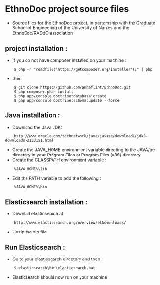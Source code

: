 EthnoDoc project source files
========================

* Source files for the EthnoDoc project, in parternship with the Graduate School of Engineering of the University of Nantes and the EthnoDoc/RADdO association

project installation :
---------

* If you do not have composer installed on your machine :
```
    $ php -r "readfile('https://getcomposer.org/installer');" | php
```
* then
```
    $ git clone https://github.com/anhaflint/EthnoDoc.git
    $ php composer.phar install
    $ php app/console doctrine:database:create
    $ php app/console doctrine:schema:update --force
```

Java installation :
---------------------
* Download the Java JDK:
```
    http://www.oracle.com/technetwork/java/javase/downloads/jdk8-downloads-2133151.html
```
* Create the JAVA_HOME environment variable directing to the JAVA/jre
  directory in your Program Files or Program Files (x86) directory
* Create the CLASSPATH environment variable :
```
    %JAVA_HOME%\lib
```
* Edit the PATH variable to add the following :
```
    %JAVA_HOME%\bin
```

Elasticsearch installation :
----------------------------

* Downlad elasticsearch at
```
    http://www.elasticsearch.org/overview/elkdownloads/
```
* Unzip the zip file

Run Elasticsearch :
-------------------------
* Go to your elasticsearch directory and then :
```
    $ elasticsearch\bin\elasticsearch.bat
```
* Elasticsearch should now run on your machine
